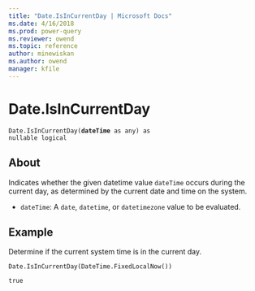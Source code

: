```yaml
---
title: "Date.IsInCurrentDay | Microsoft Docs"
ms.date: 4/16/2018
ms.prod: power-query
ms.reviewer: owend
ms.topic: reference
author: minewiskan
ms.author: owend
manager: kfile
---
```

# Date.IsInCurrentDay
<code>Date.IsInCurrentDay(**dateTime** as any) as nullable logical</code>

## About
Indicates whether the given datetime value <code>dateTime</code> occurs during the current day, as determined by the current date and time on the system. 
- <code>dateTime</code>: A <code>date</code>, <code>datetime</code>, or <code>datetimezone</code> value to be evaluated.

## Example 
Determine if the current system time is in the current day.

<code>Date.IsInCurrentDay(DateTime.FixedLocalNow())</code>

<code>true</code>

